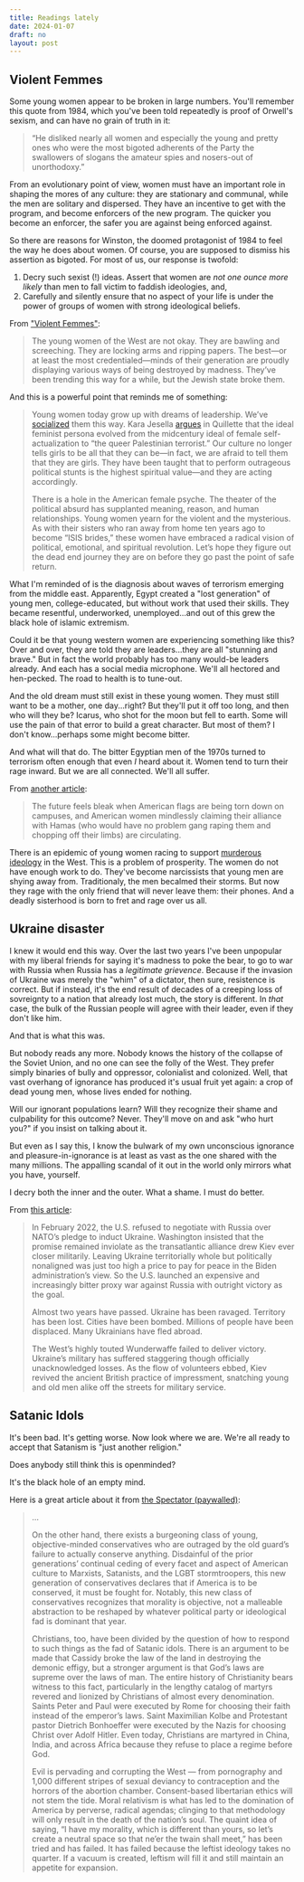 ```yaml
---
title: Readings lately
date: 2024-01-07
draft: no
layout: post
---
```


## Violent Femmes

Some young women appear to be broken in large numbers. You'll remember
this quote from 1984, which you've been told repeatedly is proof
of Orwell's sexism, and can have no grain of truth in it:

> “He disliked nearly all women and especially the young and pretty ones who were the most bigoted adherents of the Party the swallowers of slogans the amateur spies and nosers-out of unorthodoxy.”

From an evolutionary point of view, women must have an important role
in shaping the mores of any culture: they are stationary and communal, while
the men are solitary and dispersed. They have an incentive to get with
the program, and become enforcers of the new program. The quicker you
become an enforcer, the safer you are against being enforced against.

So there are reasons for Winston, the doomed protagonist of 1984 to feel
the way he does about women. Of course, you are supposed to dismiss his
assertion as bigoted. For most of us, our response is twofold:

1. Decry such sexist (!) ideas. Assert that women are *not one ounce more
   likely* than men to fall victim to faddish ideologies, and,
2. Carefully and silently ensure that no aspect of your life is under the
   power of groups of women with strong ideological beliefs.

From ["Violent Femmes"](https://americanmind.org/salvo/violent-femmes/):

> The young women of the West are not okay. They are bawling and screeching. They are locking arms and ripping papers. The best—or at least the most credentialed—minds of their generation are proudly displaying various ways of being destroyed by madness. They’ve been trending this way for a while, but the Jewish state broke them.

And this is a powerful point that reminds me of something:

> Young women today grow up with dreams of leadership. We’ve
> [socialized](https://thefederalist.com/2019/10/02/why-so-many-young-girls-political-activism-is-a-cry-for-emotional-health/) them this way. Kara Jesella
> [argues](https://quillette.com/2023/12/15/a-history-of-feminist-antisemitism/) in Quillette that the ideal feminist persona evolved from the midcentury ideal of female self-actualization to “the queer Palestinian terrorist.” Our culture no longer tells girls to be all that they can be—in fact, we are afraid to tell them that they are girls. They have been taught that to perform outrageous political stunts is the highest spiritual value—and they are acting accordingly.
> 
> There is a hole in the American female psyche. The theater of the political absurd has supplanted meaning, reason, and human relationships. Young women yearn for the violent and the mysterious. As with their sisters who ran away from home ten years ago to become “ISIS brides,” these women have embraced a radical vision of political, emotional, and spiritual revolution. Let’s hope they figure out the dead end journey they are on before they go past the point of safe return.

What I'm reminded of is the diagnosis about waves of terrorism emerging
from the middle east. Apparently, Egypt created a "lost generation" of
young men, college-educated, but without work that used their skills.
They became resentful, underworked, unemployed...and out of this grew
the black hole of islamic extremism.

Could it be that young western women are experiencing something like this?
Over and over, they are told they are leaders...they are all "stunning and
brave." But in fact the world probably has too many would-be leaders
already. And each has a social media microphone. We'll all hectored and
hen-pecked. The road to health is to tune-out.

And the old dream must still exist in these young women. They must still
want to be a mother, one day...right? But they'll put it off too long, and
then who will they be? Icarus, who shot for the moon but fell to earth.
Some will use the pain of that error to build a great character.
But most of them? I don't know...perhaps some might become bitter.

And what will that do. The bitter Egyptian men of the 1970s turned to
terrorism often enough that even *I* heard about it. Women tend to
turn their rage inward. But we are all connected. We'll all suffer.

From
[another article](https://aish.com/osama-bin-ladens-letter-to-america-goes-viral/):

> The future feels bleak when American flags are being torn down on campuses, and American women mindlessly claiming their alliance with Hamas (who would have no problem gang raping them and chopping off their limbs) are circulating.

There is an epidemic of young women racing to support [murderous ideology](https://www.spiked-online.com/2023/11/24/meet-the-tiktok-teens-converting-to-islam/)
in the West. This is a problem of prosperity. The women do not have enough
work to do. They've become narcissists that young men are shying away from.
Traditionaly, the men becalmed their storms. But now they rage with the
only friend that will never leave them: their phones. And a deadly sisterhood
is born to fret and rage over us all.

## Ukraine disaster

I knew it would end this way. Over the last two years I've been unpopular
with my liberal friends for saying it's madness to poke the bear, to go
to war with Russia when Russia has a *legitimate grievence*. Because
if the invasion of Ukraine was merely the "whim" of a dictator, then
sure, resistence is correct. But if instead, it's the end result of decades
of a creeping loss of sovreignty to a nation that already lost much, the
story is different. In *that* case, the bulk of the Russian people will
agree with their leader, even if they don't like him.

And that is what this was.

But nobody reads any more. Nobody knows the history of the collapse of
the Soviet Union, and no one can see the folly of the West. They prefer
simply binaries of bully and oppressor, colonialist and colonized.
Well, that vast overhang of ignorance has produced it's usual fruit yet
again: a crop of dead young men, whose lives ended for nothing.

Will our ignorant populations learn? Will they recognize their shame and
culpability for this outcome? Never. They'll move on and ask "who hurt
you?" if you insist on talking about it.

But even as I say this, I know the bulwark of my own unconscious
ignorance and pleasure-in-ignorance is at least as vast as the one shared
with the many millions. The appalling scandal of it out in the world only
mirrors what you have, yourself.

I decry both the inner and the outer. What a shame. I must do better.

From [this article](https://www.theamericanconservative.com/so-now-washington-tells-us/):

> In February 2022, the U.S. refused to negotiate with Russia over NATO’s pledge to induct Ukraine. Washington insisted that the promise remained inviolate as the transatlantic alliance drew Kiev ever closer militarily. Leaving Ukraine territorially whole but politically nonaligned was just too high a price to pay for peace in the Biden administration’s view. So the U.S. launched an expensive and increasingly bitter proxy war against Russia with outright victory as the goal.
> 
> Almost two years have passed. Ukraine has been ravaged. Territory has been lost. Cities have been bombed. Millions of people have been displaced. Many Ukrainians have fled abroad. 
> 
> The West’s highly touted Wunderwaffe failed to deliver victory. Ukraine’s military has suffered staggering though officially unacknowledged losses. As the flow of volunteers ebbed, Kiev revived the ancient British practice of impressment, snatching young and old men alike off the streets for military service.


## Satanic Idols

It's been bad. It's getting worse. Now look where we are.
We're all ready to accept that Satanism is "just another religion."

Does anybody still think this is openminded?

It's the black hole of an empty mind.

Here is a great article about it from [the Spectator (paywalled)](https://spectator.org/which-way-western-man-satanic-idols-or-christian-morality/):

>
> ...
>
> On the other hand, there exists a burgeoning class of young, objective-minded
> conservatives who are outraged by the old guard’s failure to actually conserve
> anything. Disdainful of the prior generations’ continual ceding of every facet
> and aspect of American culture to Marxists, Satanists, and the LGBT
> stormtroopers, this new generation of conservatives declares that if America is
> to be conserved, it must be fought for. Notably, this new class of
> conservatives recognizes that morality is objective, not a malleable
> abstraction to be reshaped by whatever political party or ideological fad is
> dominant that year.
> 
> Christians, too, have been divided by the question of how to respond to such
> things as the fad of Satanic idols. There is an argument to be made that
> Cassidy broke the law of the land in destroying the demonic effigy, but a
> stronger argument is that God’s laws are supreme over the laws of man. The
> entire history of Christianity bears witness to this fact, particularly in the
> lengthy catalog of martyrs revered and lionized by Christians of almost every
> denomination. Saints Peter and Paul were executed by Rome for choosing their
> faith instead of the emperor’s laws. Saint Maximilian Kolbe and Protestant
> pastor Dietrich Bonhoeffer were executed by the Nazis for choosing Christ over
> Adolf Hitler. Even today, Christians are martyred in China, India, and across
> Africa because they refuse to place a regime before God.
> 
> Evil is pervading and corrupting the West — from pornography and 1,000
> different stripes of sexual deviancy to contraception and the horrors of the
> abortion chamber. Consent-based libertarian ethics will not stem the tide.
> Moral relativism is what has led to the domination of America by perverse,
> radical agendas; clinging to that methodology will only result in the death of
> the nation’s soul. The quaint idea of saying, “I have my morality, which is
> different than yours, so let’s create a neutral space so that ne’er the twain
> shall meet,” has been tried and has failed. It has failed because the leftist
> ideology takes no quarter. If a vacuum is created, leftism will fill it and
> still maintain an appetite for expansion.

